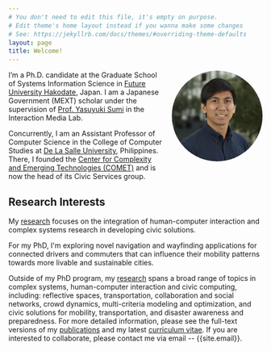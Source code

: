 ```yaml
---
# You don't need to edit this file, it's empty on purpose.
# Edit theme's home layout instead if you wanna make some changes
# See: https://jekyllrb.com/docs/themes/#overriding-theme-defaults
layout: page
title: Welcome!
---
```


<img style="float:right; object-fit: cover; border-radius:50%; margin: 0px 0px 20px 15px" width="180" height="180" src="assets/profile.jpg" alt="Profile">

I’m a Ph.D. candidate at the Graduate School of Systems Information Science in [Future University Hakodate](https://www.fun.ac.jp/en/), Japan. I am a Japanese Government (MEXT) scholar under the supervision of [Prof. Yasuyuki Sumi](http://www.fun.ac.jp/~sumi/) in the Interaction Media Lab.  

Concurrently, I am an Assistant Professor of Computer Science in the College of Computer Studies at [De La Salle University](https://www.dlsu.edu.ph/), Philippines. There, I founded the [Center for Complexity and Emerging Technologies (COMET)](http://comet.dlsu.edu.ph) and is now the head of its Civic Services group.

## Research Interests

My [research](/research/) focuses on the integration of human-computer interaction and complex systems research in developing civic solutions.

For my PhD, I'm exploring novel navigation and wayfinding applications for connected drivers and commuters that can influence their mobility patterns towards more livable and sustainable cities.

Outside of my PhD program, my [research](/research/) spans a broad range of topics in complex systems, human-computer interaction and civic computing, including: reflective spaces, transportation, collaboration and social networks, crowd dynamics, multi-criteria modeling and optimization, and civic solutions for mobility, transportation, and disaster awareness and preparedness. For more detailed information, please see the full-text versions of my [publications](/publications/) and my latest [curriculum vitae](/bio/). If you are interested to collaborate, please contact me via email -- {{site.email}}.

<!-- ## Selected Projects -->

<!-- ## News
- 

## Recent & Upcoming Travel
-  -->